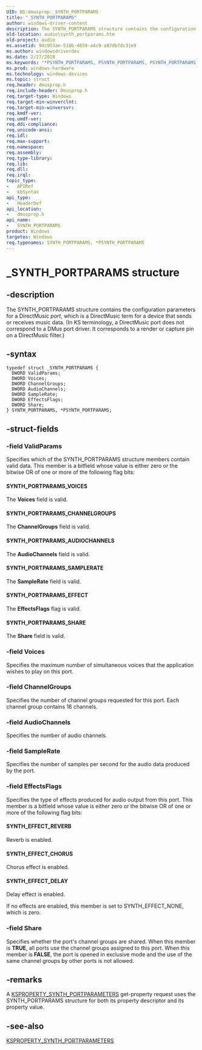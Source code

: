 ```yaml
---
UID: NS:dmusprop._SYNTH_PORTPARAMS
title: "_SYNTH_PORTPARAMS"
author: windows-driver-content
description: The SYNTH_PORTPARAMS structure contains the configuration parameters for a DirectMusic port, which is a DirectMusic term for a device that sends or receives music data.
old-location: audio\synth_portparams.htm
old-project: audio
ms.assetid: 94c953ae-519b-4659-a4c9-a97db7dc31e9
ms.author: windowsdriverdev
ms.date: 2/27/2018
ms.keywords: "*PSYNTH_PORTPARAMS, PSYNTH_PORTPARAMS, PSYNTH_PORTPARAMS structure pointer [Audio Devices], SYNTH_PORTPARAMS, SYNTH_PORTPARAMS structure [Audio Devices], _SYNTH_PORTPARAMS, aud-prop_33f03864-8052-4dff-9613-1e8046450d16.xml, audio.synth_portparams, dmusprop/PSYNTH_PORTPARAMS, dmusprop/SYNTH_PORTPARAMS"
ms.prod: windows-hardware
ms.technology: windows-devices
ms.topic: struct
req.header: dmusprop.h
req.include-header: Dmusprop.h
req.target-type: Windows
req.target-min-winverclnt: 
req.target-min-winversvr: 
req.kmdf-ver: 
req.umdf-ver: 
req.ddi-compliance: 
req.unicode-ansi: 
req.idl: 
req.max-support: 
req.namespace: 
req.assembly: 
req.type-library: 
req.lib: 
req.dll: 
req.irql: 
topic_type:
-	APIRef
-	kbSyntax
api_type:
-	HeaderDef
api_location:
-	dmusprop.h
api_name:
-	SYNTH_PORTPARAMS
product: Windows
targetos: Windows
req.typenames: SYNTH_PORTPARAMS, *PSYNTH_PORTPARAMS
---
```


# _SYNTH_PORTPARAMS structure


## -description


The SYNTH_PORTPARAMS structure contains the configuration parameters for a DirectMusic <i>port</i>, which is a DirectMusic term for a device that sends or receives music data. (In KS terminology, a DirectMusic port does not correspond to a DMus port driver. It corresponds to a render or capture pin on a DirectMusic filter.)


## -syntax


````
typedef struct _SYNTH_PORTPARAMS {
  DWORD ValidParams;
  DWORD Voices;
  DWORD ChannelGroups;
  DWORD AudioChannels;
  DWORD SampleRate;
  DWORD EffectsFlags;
  DWORD Share;
} SYNTH_PORTPARAMS, *PSYNTH_PORTPARAMS;
````


## -struct-fields




### -field ValidParams

Specifies which of the SYNTH_PORTPARAMS structure members contain valid data. This member is a bitfield whose value is either zero or the bitwise OR of one or more of the following flag bits:





#### SYNTH_PORTPARAMS_VOICES

The <b>Voices</b> field is valid.



#### SYNTH_PORTPARAMS_CHANNELGROUPS

The <b>ChannelGroups</b> field is valid.



#### SYNTH_PORTPARAMS_AUDIOCHANNELS

The <b>AudioChannels</b> field is valid.



#### SYNTH_PORTPARAMS_SAMPLERATE

The <b>SampleRate</b> field is valid.



#### SYNTH_PORTPARAMS_EFFECT

The <b>EffectsFlags</b> flag is valid.



#### SYNTH_PORTPARAMS_SHARE

The <b>Share</b> field is valid.


### -field Voices

Specifies the maximum number of simultaneous voices that the application wishes to play on this port.


### -field ChannelGroups

Specifies the number of channel groups requested for this port. Each channel group contains 16 channels.


### -field AudioChannels

Specifies the number of audio channels.


### -field SampleRate

Specifies the number of samples per second for the audio data produced by the port.


### -field EffectsFlags

Specifies the type of effects produced for audio output from this port. This member is a bitfield whose value is either zero or the bitwise OR of one or more of the following flag bits:





#### SYNTH_EFFECT_REVERB

Reverb is enabled.



#### SYNTH_EFFECT_CHORUS

Chorus effect is enabled.



#### SYNTH_EFFECT_DELAY

Delay effect is enabled.

If no effects are enabled, this member is set to SYNTH_EFFECT_NONE, which is zero.


### -field Share

Specifies whether the port's channel groups are shared. When this member is <b>TRUE</b>, all ports use the channel groups assigned to this port. When this member is <b>FALSE</b>, the port is opened in exclusive mode and the use of the same channel groups by other ports is not allowed.


## -remarks



A <a href="https://msdn.microsoft.com/library/windows/hardware/ff537405">KSPROPERTY_SYNTH_PORTPARAMETERS</a> get-property request uses the SYNTH_PORTPARAMS structure for both its property descriptor and its property value.




## -see-also

<a href="https://msdn.microsoft.com/library/windows/hardware/ff537405">KSPROPERTY_SYNTH_PORTPARAMETERS</a>



 

 



